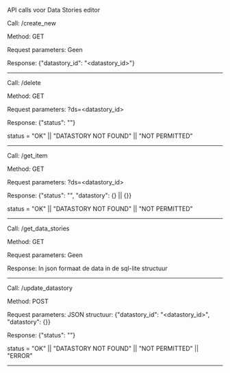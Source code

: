 API calls voor Data Stories editor


Call:
/create_new

Method:
GET

Request parameters:
Geen

Response:
{"datastory_id": "<datastory_id>"}

---------------------------------------------------------------------- 

Call:
/delete

Method:
GET

Request parameters:
?ds=<datastory_id>

Response:
{"status": "<status>"}

status = "OK" || "DATASTORY NOT FOUND" || "NOT PERMITTED"

---------------------------------------------------------------------- 

Call:
/get_item

Method:
GET

Request parameters:
?ds=<datastory_id>

Response:
{"status": "<status>",
"datastory": {<datastory>} || {}}

status = "OK" || "DATASTORY NOT FOUND" || "NOT PERMITTED"

---------------------------------------------------------------------- 

Call:
/get_data_stories

Method:
GET

Request parameters:
Geen

Response:
In json formaat de data in de sql-lite structuur

---------------------------------------------------------------------- 

Call:
/update_datastory

Method:
POST

Request parameters:
JSON structuur:
{"datastory_id": "<datastory_id>",
"datastory": {<datastory>}}

Response:
{"status": "<status>"}

status = "OK" || "DATASTORY NOT FOUND" || "NOT PERMITTED" || "ERROR"

---------------------------------------------------------------------- 




